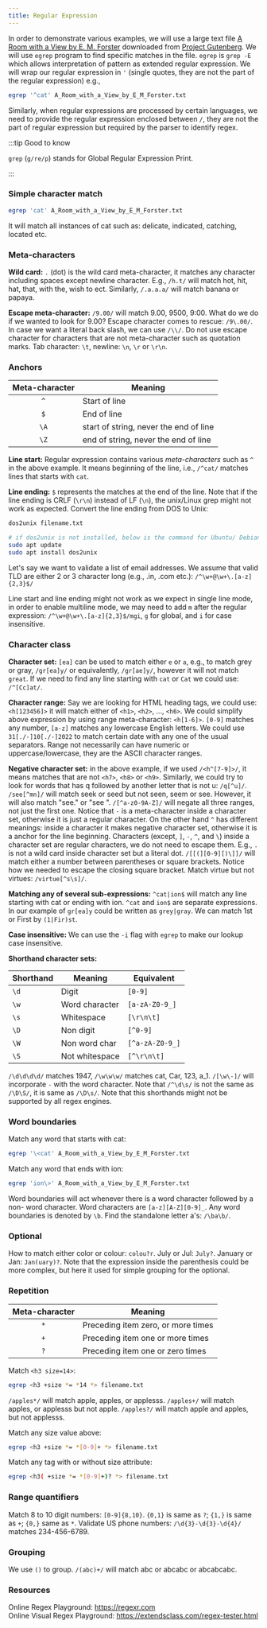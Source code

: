 ```yaml
---
title: Regular Expression
---
```

In order to demonstrate various examples, we will use a large text file
[A Room with a View by E. M. Forster](/A_Room_with_a_View_by_E_M_Forster.txt)
downloaded from [Project Gutenberg](
https://www.gutenberg.org/cache/epub/2641/pg2641.txt). We will use `egrep`
program to find specific matches in the file. `egrep` is `grep -E` which allows
interpretation of pattern as extended regular expression. We will wrap our
regular expression in `'` (single quotes, they are not the part of the regular
expression) e.g.,
```bash
egrep '^cat' A_Room_with_a_View_by_E_M_Forster.txt
```

Similarly, when regular expressions are processed by certain languages, we need
to provide the regular expression enclosed between `/`, they are not the part of
regular expression but required by the parser to identify regex.

:::tip Good to know

`grep` (`g/re/p`) stands for Global Regular Expression Print.

:::

### Simple character match
```bash
egrep 'cat' A_Room_with_a_View_by_E_M_Forster.txt
```

It will match all instances of cat such as: delicate, indicated, catching,
located etc.

### Meta-characters
**Wild card:** `.` (dot) is the wild card meta-character, it matches any
character including spaces except newline character. E.g., `/h.t/` will match
hot, hit, hat, that, with the, wish to ect. Similarly, `/.a.a.a/` will match
banana or papaya.

**Escape meta-character:** `/9.00/` will match 9.00, 9500, 9:00. What do we do
if we wanted to look for 9.00? Escape character comes to rescue: `/9\.00/`. In
case we want a literal back slash, we can use `/\\/`. Do not use escape
character for characters that are not meta-character such as quotation marks.
Tab character: `\t`, newline: `\n`, `\r` or `\r\n`.

### Anchors

Meta-character | Meaning
 :-----------: | -------
`^`            | Start of line
`$`            | End of line
`\A`           | start of string, never the end of line
`\Z`           | end of string, never the end of line

**Line start:** Regular expression contains various *meta-characters* such as
`^` in the above example. It means beginning of the line, i.e., `/^cat/` matches
lines that starts with `cat`.

**Line ending:** `$` represents the matches at the end of the line. Note that if
the line ending is CRLF (`\r\n`) instead of LF (`\n`), the unix/Linux grep might
not work as expected. Convert the line ending from DOS to Unix:
```bash
dos2unix filename.txt

# if dos2unix is not installed, below is the command for Ubuntu/ Debian
sudo apt update
sudo apt install dos2unix
```

Let's say we want to validate a list of email addresses. We assume that valid
TLD are either 2 or 3 character long (e.g., .in, .com etc.):
`/^\w+@\w+\.[a-z]{2,3}$/`

Line start and line ending might not work as we expect in single line mode, in
order to enable multiline mode, we may need to add `m` after the regular
expression: `/^\w+@\w+\.[a-z]{2,3}$/mgi`, `g` for global, and `i` for case
insensitive.

### Character class
**Character set:** `[ea]` can be used to match either `e` or `a`, e.g., to match
grey or gray, `/gr[ea]y/` or equivalently, `/gr[ae]y/`, however it will not
match `great`. If we need to find any line starting with `cat` or `Cat` we could
use: `/^[Cc]at/`.

**Character range:** Say we are looking for HTML heading tags, we could use:
`<h[123456]>` it will match either of `<h1>`, `<h2>`, ..., `<h6>`. We could
simplify above expression by using range meta-character: `<h[1-6]>`. `[0-9]`
matches any number, `[a-z]` matches any lowercase English letters. We could use
`31[./-]10[./-]2022` to match certain date with any one of the usual separators.
Range not necessarily can have numeric or uppercase/lowercase, they are the
ASCII character ranges.

**Negative character set:** in the above example, if we used `/<h^[7-9]>/`, it
means matches that are not `<h7>`, `<h8>` or `<h9>`. Similarly, we could try to
look for words that has q followed by another letter that is not u: `/q[^u]/`.
`/see[^mn]/` will match seek or seed but not seen, seem or see. However, it will
also match "see." or "see ". `/[^a-z0-9A-Z]/` will negate all three ranges, not
just the first one. Notice that `-` is a meta-character inside a character set,
otherwise it is just a regular character. On the other hand `^` has different
meanings: inside a character it makes negative character set, otherwise it is a
anchor for the line beginning. Characters (except, `]`, `-`, `^`, and `\`)
inside a character set are regular characters, we do not need to escape them.
E.g., `.` is not a wild card inside character set but a literal dot.
`/[[(][0-9][)\]]/` will match either a number between parentheses or square
brackets. Notice how we needed to escape the closing square bracket. Match
virtue but not virtues: `/virtue[^s\s]/`.

**Matching any of several sub-expressions:** `^cat|ion$` will match any line
starting with cat or ending with ion. `^cat` and `ion$` are separate
expressions. In our example of `gr[ea]y` could be written as `grey|gray`. We can
match 1st or First by `(1|Fir)st`.

**Case insensitive:** We can use the `-i` flag with `egrep` to make our lookup
case insensitive.

**Shorthand character sets:**

Shorthand | Meaning        | Equivalent
--------- | -------------- | ----------
`\d`      | Digit          | `[0-9]`
`\w`      | Word character | `[a-zA-Z0-9_]`
`\s`      | Whitespace     | `[\r\n\t]`
`\D`      | Non digit      | `[^0-9]`
`\W`      | Non word char  | `[^a-zA-Z0-9_]`
`\S`      | Not whitespace | `[^\r\n\t]`

`/\d\d\d\d/` matches 1947, `/\w\w\w/` matches cat, Car, 123, a_1. `/[\w\-]/`
will incorporate `-` with the word character. Note that `/^\d\s/` is not the
same as `/\D\S/`, it is same as `/\D\s/`. Note that this shorthands might not be
supported by all regex engines.

### Word boundaries
Match any word that starts with cat:
```bash
egrep '\<cat' A_Room_with_a_View_by_E_M_Forster.txt
```

Match any word that ends with ion:
```bash
egrep 'ion\>' A_Room_with_a_View_by_E_M_Forster.txt
```

Word boundaries will act whenever there is a word character followed by a non-
word character. Word characters are `[a-z][A-Z][0-9]_`. Any word boundaries is
denoted by `\b`. Find the standalone letter a's: `/\ba\b/`.

### Optional
How to match either color or colour: `colou?r`. July or Jul: `July?`. January or
Jan: `Jan(uary)?`. Note that the expression inside the parenthesis could be more
complex, but here it used for simple grouping for the optional.

### Repetition

Meta-character | Meaning
:------------: | -------
`*`            | Preceding item zero, or more times
`+`            | Preceding item one or more times
`?`            | Preceding item one or zero times

Match `<h3 size=14>`:
```bash
egrep <h3 +size *= *14 *> filename.txt
```

`/apples*/` will match apple, apples, or applesss. `/apples+/` will match
apples, or applesss but not apple. `/apples?/` will match apple and apples, but
not applesss.

Match any size value above:
```bash
egrep <h3 +size *= *[0-9]+ *> filename.txt
```

Match any tag with or without size attribute:
```bash
egrep <h3( +size *= *[0-9]+)? *> filename.txt
```

### Range quantifiers
Match 8 to 10 digit numbers: `[0-9]{8,10}`. `{0,1}` is same as `?`; `{1,}` is
same as `+`; `{0,}` same as `*`. Validate US phone numbers:
`/\d{3}-\d{3}-\d{4}/` matches 234-456-6789.

### Grouping
We use `()` to group. `/(abc)+/` will match abc or abcabc or abcabcabc.

### Resources
Online Regex Playground: https://regexr.com  
Online Visual Regex Playground: https://extendsclass.com/regex-tester.html  
